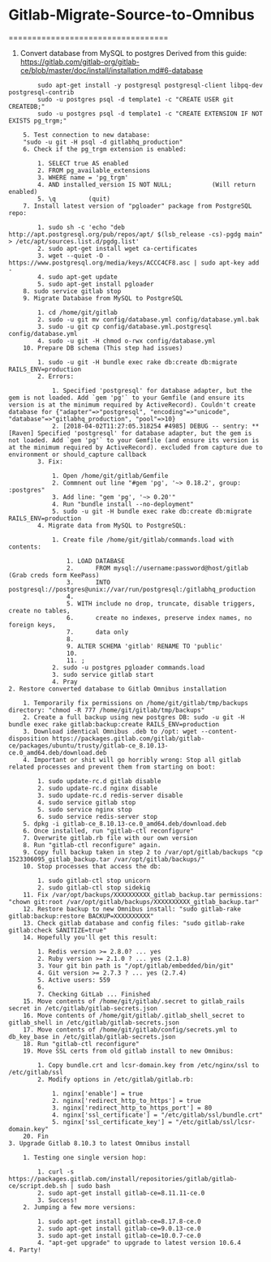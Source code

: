 # Gitlab-Migrate-Source-to-Omnibus
==================================

1. Convert database from MySQL to postgres
Derived from this guide:
https://gitlab.com/gitlab-org/gitlab-ce/blob/master/doc/install/installation.md#6-database
```
		sudo apt-get install -y postgresql postgresql-client libpq-dev postgresql-contrib
		sudo -u postgres psql -d template1 -c "CREATE USER git CREATEDB;"
		sudo -u postgres psql -d template1 -c "CREATE EXTENSION IF NOT EXISTS pg_trgm;"
```		
		5. Test connection to new database: 
		"sudo -u git -H psql -d gitlabhq_production"
		6. Check if the pg_trgm extension is enabled:

			1. SELECT true AS enabled
			2. FROM pg_available_extensions
			3. WHERE name = 'pg_trgm'
			4. AND installed_version IS NOT NULL;           (Will return enabled)
			5. \q         (quit)
		7. Install latest version of "pgloader" package from PostgreSQL repo:

			1. sudo sh -c 'echo "deb http://apt.postgresql.org/pub/repos/apt/ $(lsb_release -cs)-pgdg main" > /etc/apt/sources.list.d/pgdg.list'
			2. sudo apt-get install wget ca-certificates
			3. wget --quiet -O - https://www.postgresql.org/media/keys/ACCC4CF8.asc | sudo apt-key add -
			4. sudo apt-get update
			5. sudo apt-get install pgloader
		8. sudo service gitlab stop
		9. Migrate Database from MySQL to PostgreSQL

			1. cd /home/git/gitlab
			2. sudo -u git mv config/database.yml config/database.yml.bak
			3. sudo -u git cp config/database.yml.postgresql config/database.yml
			4. sudo -u git -H chmod o-rwx config/database.yml
		10. Prepare DB schema (This step had issues)

			1. sudo -u git -H bundle exec rake db:create db:migrate RAILS_ENV=production
			2. Errors:

				1. Specified 'postgresql' for database adapter, but the gem is not loaded. Add `gem 'pg'` to your Gemfile (and ensure its version is at the minimum required by ActiveRecord). Couldn't create database for {"adapter"=>"postgresql", "encoding"=>"unicode", "database"=>"gitlabhq_production", "pool"=>10}
				2. [2018-04-02T11:27:05.318254 #4985] DEBUG -- sentry: ** [Raven] Specified 'postgresql' for database adapter, but the gem is not loaded. Add `gem 'pg'` to your Gemfile (and ensure its version is at the minimum required by ActiveRecord). excluded from capture due to environment or should_capture callback
			3. Fix:

				1. Open /home/git/gitlab/Gemfile 
				2. Commnent out line "#gem 'pg', '~> 0.18.2', group: :postgres"
				3. Add line: "gem 'pg', '~> 0.20'"
				4. Run "bundle install --no-deployment"
				5. sudo -u git -H bundle exec rake db:create db:migrate RAILS_ENV=production
			4. Migrate data from MySQL to PostgreSQL:

				1. Create file /home/git/gitlab/commands.load with contents:

					1. LOAD DATABASE
					2.      FROM mysql://username:password@host/gitlab           (Grab creds form KeePass)
					3.      INTO postgresql://postgres@unix://var/run/postgresql:/gitlabhq_production
					4. 
					5. WITH include no drop, truncate, disable triggers, create no tables,
					6.      create no indexes, preserve index names, no foreign keys,
					7.      data only
					8. 
					9. ALTER SCHEMA 'gitlab' RENAME TO 'public'
					10. 
					11. ;
				2. sudo -u postgres pgloader commands.load
				3. sudo service gitlab start
				4. Pray
	2. Restore converted database to Gitlab Omnibus installation

		1. Temporarily fix permissions on /home/git/gitlab/tmp/backups directory: "chmod -R 777 /home/git/gitlab/tmp/backups"
		2. Create a full backup using new postgres DB: sudo -u git -H bundle exec rake gitlab:backup:create RAILS_ENV=production
		3. Download identical Omnibus .deb to /opt: wget --content-disposition https://packages.gitlab.com/gitlab/gitlab-ce/packages/ubuntu/trusty/gitlab-ce_8.10.13-ce.0_amd64.deb/download.deb
		4. Important or shit will go horribly wrong: Stop all gitlab related processes and prevent them from starting on boot:

			1. sudo update-rc.d gitlab disable
			2. sudo update-rc.d nginx disable
			3. sudo update-rc.d redis-server disable
			4. sudo service gitlab stop
			5. sudo service nginx stop
			6. sudo service redis-server stop
		5. dpkg -i gitlab-ce_8.10.13-ce.0_amd64.deb/download.deb
		6. Once installed, run "gitlab-ctl reconfigure"
		7. Overwrite gitlab.rb file with our own version
		8. Run "gitlab-ctl reconfigure" again.  
		9. Copy full backup taken in step 2 to /var/opt/gitlab/backups "cp 1523306095_gitlab_backup.tar /var/opt/gitlab/backups/"
		10. Stop processes that access the db:

			1. sudo gitlab-ctl stop unicorn
			2. sudo gitlab-ctl stop sidekiq
		11. Fix /var/opt/backups/XXXXXXXXXX_gitlab_backup.tar permissions: "chown git:root /var/opt/gitlab/backups/XXXXXXXXXX_gitlab_backup.tar"
		12. Restore backup to new Omnibus install: "sudo gitlab-rake gitlab:backup:restore BACKUP=XXXXXXXXXX"
		13. Check gitlab database and config files: "sudo gitlab-rake gitlab:check SANITIZE=true"
		14. Hopefully you'll get this result:

			1. Redis version >= 2.8.0? ... yes
			2. Ruby version >= 2.1.0 ? ... yes (2.1.8)
			3. Your git bin path is "/opt/gitlab/embedded/bin/git"
			4. Git version >= 2.7.3 ? ... yes (2.7.4)
			5. Active users: 559
			6. 
			7. Checking GitLab ... Finished
		15. Move contents of /home/git/gitlab/.secret to gitlab_rails secret in /etc/gitlab/gitlab-secrets.json
		16. Move contents of /home/git/gitlab/.gitlab_shell_secret to gitlab_shell in /etc/gitlab/gitlab-secrets.json
		17. Move contents of /home/git/gitlab/config/secrets.yml to db_key_base in /etc/gitlab/gitlab-secrets.json
		18. Run "gitlab-ctl reconfigure"
		19. Move SSL certs from old gitlab install to new Omnibus:

			1. Copy bundle.crt and lcsr-domain.key from /etc/nginx/ssl to /etc/gitlab/ssl
			2. Modify options in /etc/gitlab/gitlab.rb: 

				1. nginx['enable'] = true
				2. nginx['redirect_http_to_https'] = true
				3. nginx['redirect_http_to_https_port'] = 80
				4. nginx['ssl_certificate'] = "/etc/gitlab/ssl/bundle.crt"
				5. nginx['ssl_certificate_key'] = "/etc/gitlab/ssl/lcsr-domain.key"
		20. Fin
	3. Upgrade Gitlab 8.10.3 to latest Omnibus install

		1. Testing one single version hop:

			1. curl -s https://packages.gitlab.com/install/repositories/gitlab/gitlab-ce/script.deb.sh | sudo bash
			2. sudo apt-get install gitlab-ce=8.11.11-ce.0
			3. Success!
		2. Jumping a few more versions:

			1. sudo apt-get install gitlab-ce=8.17.8-ce.0
			2. sudo apt-get install gitlab-ce=9.0.13-ce.0
			3. sudo apt-get install gitlab-ce=10.0.7-ce.0
			4. "apt-get upgrade" to upgrade to latest version 10.6.4
	4. Party!


